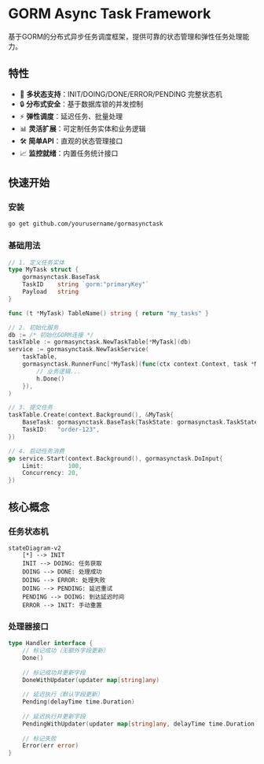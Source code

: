 # GORM Async Task Framework

基于GORM的分布式异步任务调度框架，提供可靠的状态管理和弹性任务处理能力。

## 特性

- 🚀 **多状态支持**：INIT/DOING/DONE/ERROR/PENDING 完整状态机
- 🔒 **分布式安全**：基于数据库锁的并发控制
- ⚡ **弹性调度**：延迟任务、批量处理
- 📊 **灵活扩展**：可定制任务实体和业务逻辑
- 🛠️ **简单API**：直观的状态管理接口
- 📈 **监控就绪**：内置任务统计接口

## 快速开始

### 安装
```bash
go get github.com/yourusername/gormasynctask
```

### 基础用法
```go
// 1. 定义任务实体
type MyTask struct {
    gormasynctask.BaseTask
    TaskID    string `gorm:"primaryKey"`
    Payload   string
}

func (t *MyTask) TableName() string { return "my_tasks" }

// 2. 初始化服务
db := /* 初始化GORM连接 */
taskTable := gormasynctask.NewTaskTable[*MyTask](db)
service := gormasynctask.NewTaskService(
    taskTable,
    gormasynctask.RunnerFunc[*MyTask](func(ctx context.Context, task *MyTask, h gormasynctask.Handler) {
        // 业务逻辑...
        h.Done()
    }),
)

// 3. 提交任务
taskTable.Create(context.Background(), &MyTask{
    BaseTask: gormasynctask.BaseTask{TaskState: gormasynctask.TaskStateInit},
    TaskID:   "order-123",
})

// 4. 启动任务消费
go service.Start(context.Background(), gormasynctask.DoInput{
    Limit:       100,
    Concurrency: 20,
})
```

## 核心概念

### 任务状态机
```mermaid
stateDiagram-v2
    [*] --> INIT
    INIT --> DOING: 任务获取
    DOING --> DONE: 处理成功
    DOING --> ERROR: 处理失败
    DOING --> PENDING: 延迟重试
    PENDING --> DOING: 到达延迟时间
    ERROR --> INIT: 手动重置
```

### 处理器接口
```go
type Handler interface {
    // 标记成功（无额外字段更新）
    Done()
    
    // 标记成功并更新字段
    DoneWithUpdater(updater map[string]any)
    
    // 延迟执行（默认字段更新）
    Pending(delayTime time.Duration)
    
    // 延迟执行并更新字段
    PendingWithUpdater(updater map[string]any, delayTime time.Duration)
    
    // 标记失败
    Error(err error)
}
```
